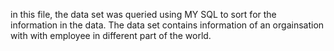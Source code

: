 in this file, the data set was queried using MY SQL to sort for the information in the data. The data set contains information of an orgainsation with with employee in different part of the world.
